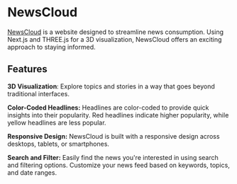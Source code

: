 # NewsCloud
[NewsCloud](https://news-cloud-v2.vercel.app/) is a website designed to streamline news consumption. Using Next.js and THREE.js for a 3D visualization, NewsCloud offers an exciting approach to staying informed.

## Features
**3D Visualization**: Explore topics and stories in a way that goes beyond traditional interfaces.

**Color-Coded Headlines:** Headlines are color-coded to provide quick insights into their popularity. Red headlines indicate higher popularity, while yellow headlines are less popular.

**Responsive Design:** NewsCloud is built with a responsive design across desktops, tablets, or smartphones.

**Search and Filter:** Easily find the news you're interested in using search and filtering options. Customize your news feed based on keywords, topics, and date ranges.
